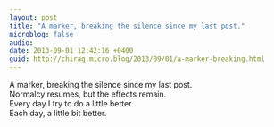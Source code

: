 ```yaml
---
layout: post
title: "A marker, breaking the silence since my last post."
microblog: false
audio: 
date: 2013-09-01 12:42:16 +0400
guid: http://chirag.micro.blog/2013/09/01/a-marker-breaking.html
---
```

<p>A marker, breaking the silence since my last post.<br>Normalcy resumes, but the effects remain.<br>Every day I try to do a little better.<br>Each day, a little bit better.</p>
